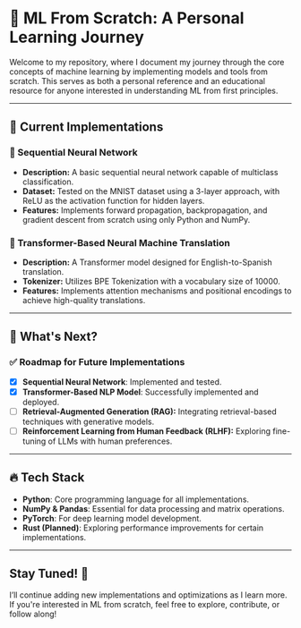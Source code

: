 # 🌟 ML From Scratch: A Personal Learning Journey

Welcome to my repository, where I document my journey through the core concepts of machine learning by implementing models and tools from scratch. This serves as both a personal reference and an educational resource for anyone interested in understanding ML from first principles.

---

## 🚀 Current Implementations

### 🔹 Sequential Neural Network

- **Description:** A basic sequential neural network capable of multiclass classification.
- **Dataset:** Tested on the MNIST dataset using a 3-layer approach, with ReLU as the activation function for hidden layers.
- **Features:** Implements forward propagation, backpropagation, and gradient descent from scratch using only Python and NumPy.

### 🔹 Transformer-Based Neural Machine Translation

- **Description:** A Transformer model designed for English-to-Spanish translation.
- **Tokenizer:** Utilizes BPE Tokenization with a vocabulary size of 10000.
- **Features:** Implements attention mechanisms and positional encodings to achieve high-quality translations.

---

## 📌 What's Next?

### ✅ Roadmap for Future Implementations

- [x] **Sequential Neural Network**: Implemented and tested.
- [x] **Transformer-Based NLP Model**: Successfully implemented and deployed.
- [ ] **Retrieval-Augmented Generation (RAG):** Integrating retrieval-based techniques with generative models.
- [ ] **Reinforcement Learning from Human Feedback (RLHF):** Exploring fine-tuning of LLMs with human preferences.

---

## 🔥 Tech Stack

- **Python**: Core programming language for all implementations.
- **NumPy & Pandas**: Essential for data processing and matrix operations.
- **PyTorch**: For deep learning model development.
- **Rust (Planned)**: Exploring performance improvements for certain implementations.

---

## Stay Tuned! 📡

I’ll continue adding new implementations and optimizations as I learn more. If you're interested in ML from scratch, feel free to explore, contribute, or follow along!
